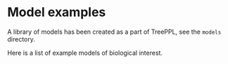 # Model examples

A library of models has been created as a part of TreePPL, see the `models` directory.  

Here is a list of example models of biological interest.

